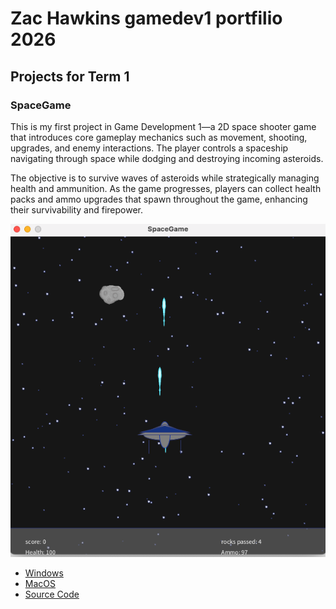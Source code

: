 # Zac Hawkins gamedev1 portfilio 2026

## Projects for Term 1

### SpaceGame

This is my first project in Game Development 1—a 2D space shooter game that introduces core gameplay mechanics such as movement, shooting, upgrades, and enemy interactions. The player controls a spaceship navigating through space while dodging and destroying incoming asteroids.

The objective is to survive waves of asteroids while strategically managing health and ammunition. As the game progresses, players can collect health packs and ammo upgrades that spawn throughout the game, enhancing their survivability and firepower.

![Running Game](https://github.com/ZacHawkins/game_dev_portfolio/blob/main/images/SpaceGame01.png?raw=true)

*  [Windows](https://github.com/ZacHawkins/game_dev_portfolio/blob/main/src/SpaceGame/windows-amd64.zip)
*  [MacOS](https://github.com/ZacHawkins/game_dev_portfolio/blob/main/macos-aarch64.zip)
*  [Source Code](https://github.com/ZacHawkins/game_dev_portfolio/tree/main/src/SpaceGame)

